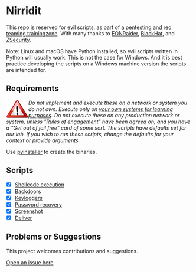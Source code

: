 # Nirridit

This repo is reserved for evil scripts, as part of [a pentesting and red teaming trainingzone](https://tymyrddin.github.io/attack-trees). 
With many thanks to [EONRaider](https://github.com/EONRaider), [BlackHat](https://www.blackhat.com/), and [ZSecurity](https://zsecurity.org/).

Note: Linux and macOS have Python installed, so evil scripts written in Python will usually work.  This is not the case for Windows. And it is best practice developing the scripts on a Windows machine version the scripts are intended for. 

## Requirements

<img align="left" src="https://github.com/tymyrddin/attack-trees/blob/main/assets/images/warning.png">_Do not implement and execute these on a network or system you do not own. Execute only on [your own systems for learning purposes](https://github.com/tymyrddin/ymrir/wiki). Do not execute these on any production network or system, unless "Rules of engagement" have been agreed on, and you have a "Get out of jail free" card of some sort. The scripts have defaults set for our lab. If you wish to run these scripts, change the defaults for your context or provide arguments._

Use [pyinstaller](https://github.com/tymyrddin/nirridit/wiki/Pyinstaller) to create the binaries.

## Scripts

- [x] [Shellcode execution](shellcode)
- [x] [Backdoors](backdoors)
- [x] [Keyloggers](keyloggers)
- [x] [Password recovery](password-recovery)
- [x] [Screenshot](screenshot)
- [x] [Deliver](deliver)

## Problems or Suggestions

This project welcomes contributions and suggestions. 

[Open an issue here](https://github.com/tymyrddin/nirridit/issues)